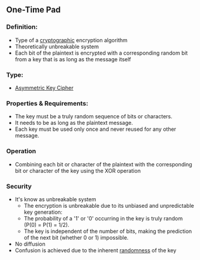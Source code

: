 ## One-Time Pad
### Definition:
- Type of a [cryptographic](Cryptography.md) encryption algorithm
- Theoretically unbreakable system
- Each bit of the plaintext is encrypted with a corresponding random bit from a key that is as long as the message itself
### Type:
- [Asymmetric Key Cipher](Asymmetric%20Key%20Cipher)
### Properties & Requirements:
- The key must be a truly random sequence of bits or characters.
- It needs to be as long as the plaintext message.
- Each key must be used only once and never reused for any other message.
### Operation
- Combining each bit or character of the plaintext with the corresponding bit or character of the key using the XOR operation
### Security
- It's know as unbreakable system
	- The encryption is unbreakable due to its unbiased and unpredictable key generation:
	- The probability of a '1' or '0' occurring in the key is truly random (P(0) = P(1) = 1/2).
	- The key is independent of the number of bits, making the prediction of the next bit (whether 0 or 1) impossible.
- No diffusion
- Confusion is achieved due to the inherent [randomness](PseudoRandom.md) of the key
